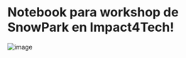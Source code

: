 # Notebook para workshop de SnowPark en Impact4Tech!




![image](https://github.com/PoolArgentina/NxSnowParkWorkshop/assets/46974183/19cf7da4-77aa-4602-a9ca-1ffedce89090)
